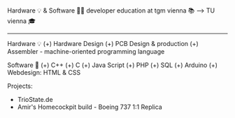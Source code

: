Hardware 💡 & Software 👨‍💻 developer 
education at tgm vienna 📚 --> TU vienna 🎓
________________________________________________________________________________

Hardware 💡
(+) Hardware Design
(+) PCB Design & production
(+) Assembler - machine-oriented programming language

Software 👨‍
(+) C++
(+) C
(+) Java Script
(+) PHP
(+) SQL
(+) Arduino
(+) Webdesign: HTML & CSS

Projects: 
- TrioState.de
- Amir's Homecockpit build - Boeing 737 1:1 Replica
